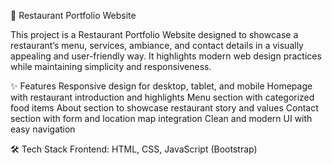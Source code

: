 🍴 Restaurant Portfolio Website

  This project is a Restaurant Portfolio Website designed to showcase a restaurant’s menu, services, ambiance, and contact details in a visually appealing and user-friendly way. It highlights modern web design practices while maintaining simplicity and responsiveness.

✨ Features
Responsive design for desktop, tablet, and mobile
Homepage with restaurant introduction and highlights
Menu section with categorized food items
About section to showcase restaurant story and values
Contact section with form and location map integration
Clean and modern UI with easy navigation

🛠️ Tech Stack
Frontend: HTML, CSS, JavaScript (Bootstrap)
